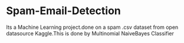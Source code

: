 # Spam-Email-Detection
Its a Machine Learning project.done on a spam .csv dataset from open datasource Kaggle.This is done by Multinomial NaiveBayes Classifier
